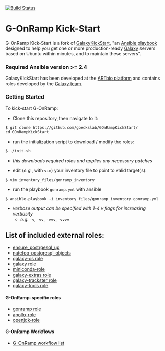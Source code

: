 [![Build Status](https://travis-ci.org/ARTbio/GalaxyKickStart.svg?branch=master)](https://travis-ci.org/ARTbio/GalaxyKickStart)

# G-OnRamp Kick-Start

G-OnRamp Kick-Start is a fork of  [GalaxyKickStart](https://github.com/ARTbio/GalaxyKickStart), "an [Ansible playbook](https://docs.ansible.com/ansible/latest/user_guide/playbooks.html) designed to help you get one or more production-ready  [Galaxy](https://galaxyproject.org/) servers based on Ubuntu within minutes, and to maintain these servers".

### Required Ansible version >= 2.4

GalaxyKickStart has been developed at the [ARTbio platform](http://artbio.fr)
and contains roles developed by the [Galaxy
team](https://github.com/galaxyproject/).

### Getting Started ###
To kick-start G-OnRamp:
- Clone this repository, then navigate to it:
```
$ git clone https://github.com/goeckslab/GOnRampKickStart/
cd GOnRampKickStart
```
- run the initialization script to download / modify the roles:
```
$ ./init.sh
```
  - _this downloads required roles and applies any necessary patches_


- edit (_e.g._, with `vim`) your inventory file to point to valid target(s):
```
$ vim inventory_files/gonramp_inventory
```
- run the playbook `gonramp.yml` with ansible
```
$ ansible-playbook -i inventory_files/gonramp_inventory gonramp.yml
```
  - _verbose output can be specified with 1-4 v flags for increasing verbosity_
    - _e.g._ `-v`, `-vv`, `-vvv`, `-vvvv`



List of included external roles:
------
- [ensure_postrgesql_up](https://github.com/ARTbio/ensure_postgresql_up.git)
- [natefoo-postgresql_objects](https://github.com/ARTbio/ansible-postgresql-objects)
- [galaxy-os role](https://github.com/ARTbio/ansible-galaxy-os)
- [galaxy role](https://github.com/ARTbio/ansible-galaxy)
- [miniconda-role](https://github.com/ARTbio/ansible-miniconda-role.git)
- [galaxy-extras role](https://github.com/ARTbio/ansible-galaxy-extras)
- [galaxy-trackster role](https://github.com/galaxyproject/ansible-trackster)
- [galaxy-tools role](https://github.com/ARTbio/ansible-galaxy-tools)

#### G-OnRamp-specific roles ####
- [gonramp role](https://github.com/goeckslab/GOnRampKickStart/tree/master/roles/gonramp)
- [apollo-role](https://github.com/goeckslab/GOnRampKickStart/tree/master/roles/apollo)
- [openjdk-role](https://github.com/goeckslab/GOnRampKickStart/tree/master/roles/openjdk)

#### G-OnRamp Workflows ####
- [G-OnRamp workflow list](https://github.com/goeckslab/GOnRampKickStart/tree/master/roles/gonramp/workflows)
